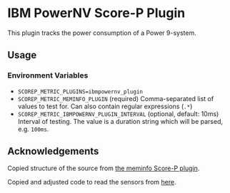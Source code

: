 # IBM PowerNV Score-P Plugin
This plugin tracks the power consumption of a Power 9-system.

## Usage
### Environment Variables
- `SCOREP_METRIC_PLUGINS=ibmpowernv_plugin`
- `SCOREP_METRIC_MEMINFO_PLUGIN` (required)
    Comma-separated list of values to test for.
    Can also contain regular expressions (`.*`)
- `SCOREP_METRIC_IBMPOWERNV_PLUGIN_INTERVAL` (optional, default: 10ms)
    Interval of testing.
    The value is a duration string which will be parsed, e.g. `100ms`.
    
## Acknowledgements
Copied structure of the source from [the meminfo Score-P plugin](https://github.com/score-p/scorep_plugin_meminfo).

Copied and adjusted code to read the sensors from [here](https://github.com/shilpasri/inband_sensors/blob/master/p9_inband_sensors.c).
